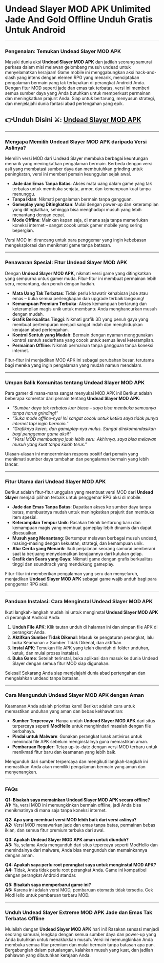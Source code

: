 # Undead Slayer MOD APK Unlimited Jade And Gold Offline Unduh Gratis Untuk Android 

---

### **Pengenalan: Temukan Undead Slayer MOD APK**

Masuki dunia aksi **Undead Slayer MOD APK** dan jadilah seorang samurai perkasa dalam misi melawan gelombang musuh undead untuk menyelamatkan kerajaan! Game mobile ini menggabungkan aksi hack-and-slash yang intens dengan elemen RPG yang menarik, menciptakan pengalaman bermain yang tak terlupakan di perangkat Android Anda. Dengan fitur MOD seperti jade dan emas tak terbatas, versi ini memberi semua sumber daya yang Anda butuhkan untuk memperkuat permainan dan meningkatkan prajurit Anda. Siap untuk bertarung, menyusun strategi, dan menjelajahi dunia fantasi abad pertengahan yang epik.



## 👉Unduh Disini ⚔️: [Undead Slayer MOD APK](https://modhello.com/undead-slayer-extreme/)
---

### **Mengapa Memilih Undead Slayer MOD APK daripada Versi Aslinya?**

Memilih versi MOD dari Undead Slayer membuka berbagai keuntungan menarik yang meningkatkan pengalaman bermain. Berbeda dengan versi asli yang membatasi sumber daya dan membutuhkan grinding untuk peningkatan, versi ini memberi pemain keunggulan sejak awal.

- **Jade dan Emas Tanpa Batas**: Akses mata uang dalam game yang tak terbatas untuk membuka senjata, armor, dan kemampuan kuat tanpa menunggu.
- **Tanpa Iklan**: Nikmati pengalaman bermain tanpa gangguan.
- **Gameplay yang Ditingkatkan**: Mulai dengan power-up dan keterampilan yang ditingkatkan, sehingga bisa menghadapi musuh yang lebih menantang dengan cepat.
- **Mode Offline**: Mainkan kapan saja, di mana saja tanpa memerlukan koneksi internet – sangat cocok untuk gamer mobile yang sering bepergian.

Versi MOD ini dirancang untuk para penggemar yang ingin kebebasan mengeksplorasi dan menikmati game tanpa batasan.

---

### **Penawaran Spesial: Fitur Undead Slayer MOD APK**

Dengan **Undead Slayer MOD APK**, nikmati versi game yang ditingkatkan yang sempurna untuk gamer muda. Fitur-fitur ini membuat permainan lebih seru, menantang, dan penuh dengan hadiah.

- **Mata Uang Tak Terbatas**: Tidak perlu khawatir kehabisan jade atau emas – buka semua perlengkapan dan upgrade terbaik langsung!
- **Kemampuan Premium Terbuka**: Akses kemampuan bertarung dan keterampilan magis unik untuk membantu Anda menghancurkan musuh dengan mudah.
- **Grafik Berkualitas Tinggi**: Nikmati grafik 3D yang penuh gaya yang membuat pertempuran menjadi sangat indah dan menghidupkan kerajaan abad pertengahan.
- **Kontrol Sentuh yang Mudah**: Bermain dengan nyaman menggunakan kontrol sentuh sederhana yang cocok untuk semua level keterampilan.
- **Permainan Offline**: Nikmati permainan tanpa gangguan tanpa koneksi internet.

Fitur-fitur ini menjadikan MOD APK ini sebagai perubahan besar, terutama bagi mereka yang ingin pengalaman yang mudah namun mendalam.

---

### **Umpan Balik Komunitas tentang Undead Slayer MOD APK**

Para gamer di mana-mana sangat menyukai MOD APK ini! Berikut adalah beberapa komentar dari pemain tentang **Undead Slayer MOD APK**:

- *“Sumber daya tak terbatas luar biasa – saya bisa membuka semuanya tanpa harus grinding!”*
- *“Suka mode offline-nya! Ini sangat cocok untuk ketika saya tidak punya internet tapi ingin bermain.”*
- *“Grafiknya keren, dan gameplay-nya mulus. Sangat direkomendasikan bagi penggemar game aksi!”*
- *“Versi MOD membuatnya jauh lebih seru. Akhirnya, saya bisa melawan musuh yang kuat tanpa kalah terus.”*

Ulasan-ulasan ini mencerminkan respons positif dari pemain yang menikmati sumber daya tambahan dan pengalaman bermain yang lebih lancar.

---

### **Fitur Utama dari Undead Slayer MOD APK**

Berikut adalah fitur-fitur unggulan yang membuat versi MOD dari **Undead Slayer** menjadi pilihan terbaik untuk penggemar RPG aksi di mobile:

- **Jade dan Emas Tanpa Batas**: Dapatkan akses ke sumber daya tanpa batas, membuatnya mudah untuk meningkatkan prajurit dan membuka item spesial.
- **Keterampilan Tempur Unik**: Rasakan teknik bertarung baru dan kemampuan magis yang membuat gameplay lebih dinamis dan dapat disesuaikan.
- **Musuh yang Menantang**: Bertempur melawan berbagai musuh undead, masing-masing dengan kekuatan, strategi, dan kemampuan unik.
- **Alur Cerita yang Menarik**: Ikuti perjalanan seorang samurai pemberani saat ia berjuang menyelamatkan kerajaannya dari kutukan gelap.
- **Grafik dan Suara yang Gaya**: Nikmati game dengan grafis berkualitas tinggi dan soundtrack yang mendukung gameplay.

Fitur-fitur ini memberikan pengalaman yang seru dan menyeluruh, menjadikan **Undead Slayer MOD APK** sebagai game wajib unduh bagi para penggemar RPG aksi.

---

### **Panduan Instalasi: Cara Menginstal Undead Slayer MOD APK**

Ikuti langkah-langkah mudah ini untuk menginstal **Undead Slayer MOD APK** di perangkat Android Anda:

1. **Unduh File APK**: Klik tautan unduh di halaman ini dan simpan file APK di perangkat Anda.
2. **Aktifkan Sumber Tidak Dikenal**: Masuk ke pengaturan perangkat, lalu buka Keamanan > Sumber Tidak Dikenal, dan aktifkan.
3. **Instal APK**: Temukan file APK yang telah diunduh di folder unduhan, ketuk, dan mulai proses instalasi.
4. **Buka Game**: Setelah terinstal, buka aplikasi dan masuk ke dunia Undead Slayer dengan semua fitur MOD siap digunakan.

Selesai! Sekarang Anda siap menjelajahi dunia abad pertengahan dan mengalahkan undead tanpa batasan.

---

### **Cara Mengunduh Undead Slayer MOD APK dengan Aman**

Keamanan Anda adalah prioritas kami! Berikut adalah cara untuk memastikan unduhan yang aman dan bebas kekhawatiran:

- **Sumber Terpercaya**: Hanya unduh **Undead Slayer MOD APK** dari situs terpercaya seperti **ModHello** untuk menghindari masalah dengan file berbahaya.
- **Pindai untuk Malware**: Gunakan perangkat lunak antivirus untuk memindai file APK sebelum menginstalnya guna memastikan aman.
- **Pembaruan Reguler**: Tetap up-to-date dengan versi MOD terbaru untuk menikmati fitur baru dan keamanan yang lebih baik.

Mengunduh dari sumber terpercaya dan mengikuti langkah-langkah ini memastikan Anda akan memiliki pengalaman bermain yang aman dan menyenangkan.

---

### **FAQs**

**Q1: Bisakah saya memainkan Undead Slayer MOD APK secara offline?**  
**A1:** Ya, versi MOD ini memungkinkan bermain offline, jadi Anda bisa menikmatinya di mana saja tanpa koneksi internet.

**Q2: Apa yang membuat versi MOD lebih baik dari versi aslinya?**  
**A2:** Versi MOD menawarkan jade dan emas tanpa batas, permainan bebas iklan, dan semua fitur premium terbuka dari awal.

**Q3: Apakah Undead Slayer MOD APK aman untuk diunduh?**  
**A3:** Ya, selama Anda mengunduh dari situs tepercaya seperti ModHello dan memindainya dari malware, Anda bisa mengunduh dan memainkannya dengan aman.

**Q4: Apakah saya perlu root perangkat saya untuk menginstal MOD APK?**  
**A4:** Tidak, Anda tidak perlu root perangkat Anda. Game ini kompatibel dengan perangkat Android standar.

**Q5: Bisakah saya memperbarui game ini?**  
**A5:** Karena ini adalah versi MOD, pembaruan otomatis tidak tersedia. Cek ModHello untuk pembaruan terbaru MOD.

---

### **Unduh Undead Slayer Extreme MOD APK Jade dan Emas Tak Terbatas Offline**

Mulailah dengan **Undead Slayer MOD APK** hari ini! Rasakan sensasi menjadi seorang samurai, lengkap dengan semua sumber daya dan power-up yang Anda butuhkan untuk menaklukkan musuh. Versi ini memungkinkan Anda membuka semua fitur premium dan mulai bermain tanpa batasan apa pun. Bergabunglah dalam petualangan, kalahkan musuh yang kuat, dan jadilah pahlawan yang dibutuhkan kerajaan Anda.
